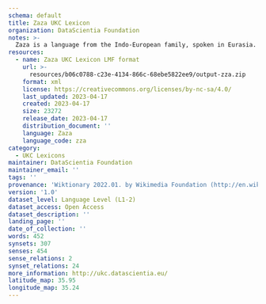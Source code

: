 ```yaml
---
schema: default
title: Zaza UKC Lexicon
organization: DataScientia Foundation
notes: >-
  Zaza is a language from the Indo-European family, spoken in Eurasia. The UKC Lexicon of Zaza is represented as a lexico-semantic network. It consists of words, word senses, synsets, as well as sense-level and synset-level relationships.
resources:
  - name: Zaza UKC Lexicon LMF format
    url: >-
      resources/b06c0788-c23e-4134-866c-68ebe5822ee9/output-zza.zip
    format: xml
    license: https://creativecommons.org/licenses/by-nc-sa/4.0/
    last_updated: 2023-04-17
    created: 2023-04-17
    size: 23272
    release_date: 2023-04-17
    distribution_document: ''
    language: Zaza
    language_code: zza
category:
  - UKC Lexicons
maintainer: DataScientia Foundation
maintainer_email: ''
tags: ''
provenance: 'Wiktionary 2022.01. by Wikimedia Foundation (http://en.wiktionary.org); CogNet 2.1 by Khuyagbaatar Batsuren, National University of Mongolia (http://cognet.ukc.disi.unitn.it); Princeton WordNet 2.1 by Princeton University (https://wordnet.princeton.edu)'
version: '1.0'
dataset_level: Language Level (L1-2)
dataset_access: Open Access
dataset_description: ''
landing_page: ''
date_of_collection: ''
words: 452
synsets: 307
senses: 454
sense_relations: 2
synset_relations: 24
more_information: http://ukc.datascientia.eu/
latitude_map: 35.95
longitude_map: 35.24
---
```

